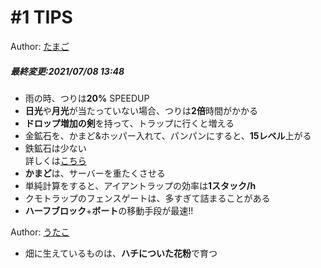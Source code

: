 # #1 TIPS
Author: [たまご](/wiki/author/tamagoes)
<h5>最終変更:2021/07/08 13:48</h5>

 - 雨の時、つりは**20%** SPEEDUP
 - **日光**や**月光**が当たっていない場合、つりは**2倍**時間がかかる
 - **ドロップ増加の剣**を持って、トラップに行くと増える
 - 金鉱石を、かまど&ホッパー入れて、パンパンにすると、**15レベル**上がる
 - 鉄鉱石は少ない  
詳しくは[こちら](/wiki/furnance-can)
 - **かまど**は、サーバーを重たくさせる
 - 単純計算をすると、アイアントラップの効率は**1スタック/h**
 - クモトラップのフェンスゲートは、多すぎて詰まることがある
 - **ハーフブロック**+**ボート**の移動手段が最速!!

Author: [うたこ](/wiki/author/utako)
 - 畑に生えているものは、**ハチについた花粉**で育つ
